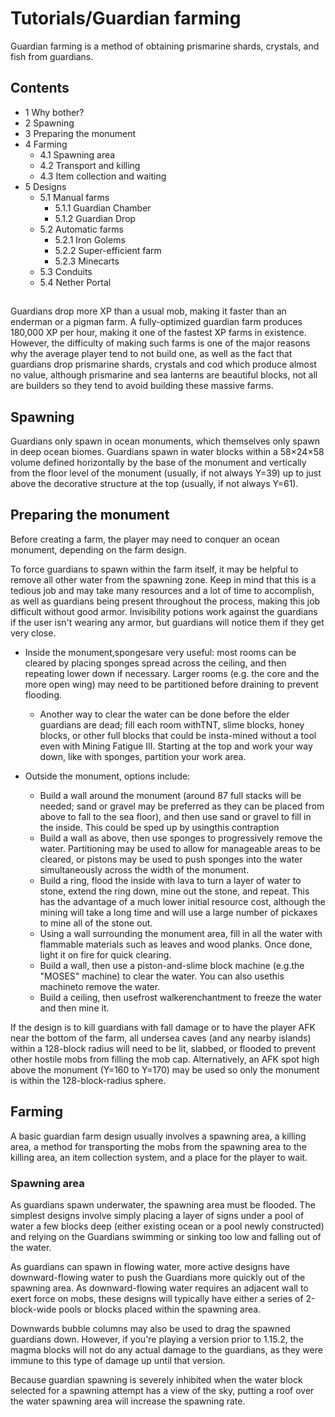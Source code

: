 # Tutorials/Guardian farming
Guardian farming is a method of obtaining prismarine shards, crystals, and fish from guardians.

## Contents
- 1 Why bother?
- 2 Spawning
- 3 Preparing the monument
- 4 Farming
	- 4.1 Spawning area
	- 4.2 Transport and killing
	- 4.3 Item collection and waiting
- 5 Designs
	- 5.1 Manual farms
		- 5.1.1 Guardian Chamber
		- 5.1.2 Guardian Drop
	- 5.2 Automatic farms
		- 5.2.1 Iron Golems
		- 5.2.2 Super-efficient farm
		- 5.2.3 Minecarts
	- 5.3 Conduits
	- 5.4 Nether Portal

## 
Guardians drop more XP than a usual mob, making it faster than an enderman or a pigman farm. A fully-optimized guardian farm produces 180,000 XP per hour, making it one of the fastest XP farms in existence. However, the difficulty of making such farms is one of the major reasons why the average player tend to not build one, as well as the fact that guardians drop prismarine shards, crystals and cod which produce almost no value, although prismarine and sea lanterns are beautiful blocks, not all are builders so they tend to avoid building these massive farms.

## Spawning
Guardians only spawn in ocean monuments, which themselves only spawn in deep ocean biomes. Guardians spawn in water blocks within a 58×24×58 volume defined horizontally by the base of the monument and vertically from the floor level of the monument (usually, if not always Y=39) up to just above the decorative structure at the top (usually, if not always Y=61).

## Preparing the monument
Before creating a farm, the player may need to conquer an ocean monument, depending on the farm design.

To force guardians to spawn within the farm itself, it may be helpful to remove all other water from the spawning zone. Keep in mind that this is a tedious job and may take many resources and a lot of time to accomplish, as well as guardians being present throughout the process, making this job difficult without good armor. Invisibility potions work against the guardians if the user isn't wearing any armor, but guardians will notice them if they get very close.

- Inside the monument,spongesare very useful: most rooms can be cleared by placing sponges spread across the ceiling, and then repeating lower down if necessary. Larger rooms (e.g. the core and the more open wing) may need to be partitioned before draining to prevent flooding.
	- Another way to clear the water can be done before the elder guardians are dead; fill each room withTNT, slime blocks, honey blocks, or other full blocks that could be insta-mined without a tool even with Mining Fatigue III. Starting at the top and work your way down, like with sponges, partition your work area.

- Outside the monument, options include:
	- Build a wall around the monument (around 87 full stacks will be needed; sand or gravel may be preferred as they can be placed from above to fall to the sea floor), and then use sand or gravel to fill in the inside. This could be sped up by usingthis contraption
	- Build a wall as above, then use sponges to progressively remove the water. Partitioning may be used to allow for manageable areas to be cleared, or pistons may be used to push sponges into the water simultaneously across the width of the monument.
	- Build a ring, flood the inside with lava to turn a layer of water to stone, extend the ring down, mine out the stone, and repeat. This has the advantage of a much lower initial resource cost, although the mining will take a long time and will use a large number of pickaxes to mine all of the stone out.
	- Using a wall surrounding the monument area, fill in all the water with flammable materials such as leaves and wood planks. Once done, light it on fire for quick clearing.
	- Build a wall, then use a piston-and-slime block machine (e.g.the "MOSES" machine) to clear the water. You can also usethis machineto remove the water.
	- Build a ceiling, then usefrost walkerenchantment to freeze the water and then mine it.

If the design is to kill guardians with fall damage or to have the player AFK near the bottom of the farm, all undersea caves (and any nearby islands) within a 128-block radius will need to be lit, slabbed, or flooded to prevent other hostile mobs from filling the mob cap. Alternatively, an AFK spot high above the monument (Y=160 to Y=170) may be used so only the monument is within the 128-block-radius sphere.

## Farming
A basic guardian farm design usually involves a spawning area, a killing area, a method for transporting the mobs from the spawning area to the killing area, an item collection system, and a place for the player to wait.

### Spawning area
As guardians spawn underwater, the spawning area must be flooded. The simplest designs involve simply placing a layer of signs under a pool of water a few blocks deep (either existing ocean or a pool newly constructed) and relying on the Guardians swimming or sinking too low and falling out of the water.

As guardians can spawn in flowing water, more active designs have downward-flowing water to push the Guardians more quickly out of the spawning area. As downward-flowing water requires an adjacent wall to exert force on mobs, these designs will typically have either a series of 2-block-wide pools or blocks placed within the spawning area.

Downwards bubble columns may also be used to drag the spawned guardians down. However, if you're playing a version prior to 1.15.2, the magma blocks will not do any actual damage to the guardians, as they were immune to this type of damage up until that version.

Because guardian spawning is severely inhibited when the water block selected for a spawning attempt has a view of the sky, putting a roof over the water spawning area will increase the spawning rate.

